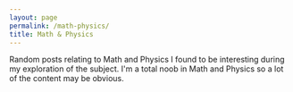 ```yaml
---
layout: page
permalink: /math-physics/
title: Math & Physics
---
```

Random posts relating to Math and Physics I found to be interesting during my 
exploration of the subject. I'm a total noob in Math and Physics so a lot of 
the content may be obvious.
